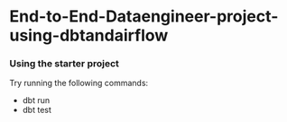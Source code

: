 # End-to-End-Dataengineer-project-using-dbtandairflow

### Using the starter project

Try running the following commands:
- dbt run
- dbt test



